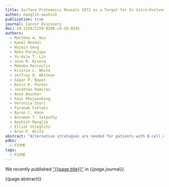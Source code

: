 ```yaml
---
title: Surface Proteomics Reveals CD72 as a Target for In Vitro–Evolved Nanobody-Based CAR-T Cells in KMT2A/MLL1-Rearranged B-ALL
author: manglik-aashish
publication: true
journal: Cancer Discovery
doi: 10.1158/2159-8290.cd-20-0242
authors:
  - Matthew A. Nix
  - Kamal Mandal
  - Huimin Geng
  - Neha Paranjape
  - Yu-Hsiu T. Lin
  - Jose M. Rivera
  - Makeba Marcoulis
  - Kristie L. White
  - Jeffrey D. Whitman
  - Sagar P. Bapat
  - Kevin R. Parker
  - Jonathan Ramirez
  - Anne Deucher
  - Paul Phojanokong
  - Veronica Steri
  - Faranak Fattahi
  - Byron C. Hann
  - Ansuman T. Satpathy
  - Aashish Manglik
  - Elliot Stieglitz
  - Arun P. Wiita
abstract: "Alternative strategies are needed for patients with B-cell malignancy relapsing after CD19-targeted immunotherapy. Here, cell surface proteomics revealed CD72 as an optimal target for poor-prognosis KMT2A/MLL1-rearranged (MLLr) B-cell acute lymphoblastic leukemia (B-ALL), which we further found to be expressed in other B-cell malignancies. Using a recently described, fully in vitro system, we selected synthetic CD72-specific nanobodies, incorporated them into chimeric antigen receptors (CAR), and demonstrated robust activity against B-cell malignancy models, including CD19 loss. Taking advantage of the role of CD72 in inhibiting B-cell receptor signaling, we found that SHIP1 inhibition increased CD72 surface density. We establish that CD72-nanobody CAR-T cells are a promising therapy for MLLr B-ALL."
pdbs:
  - FIXME
tags:
  - FIXME
---
```


We recently published ["{{page.title}}"](https://doi.org/{{page.doi}}) in *{{page.journal}}*.

{{page.abstract}}
